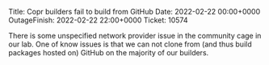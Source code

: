 Title: Copr builders fail to build from GitHub
Date: 2022-02-22 00:00+0000
OutageFinish: 2022-02-22 22:00+0000
Ticket: 10574

There is some unspecified network provider issue in the community cage in our
lab.  One of know issues is that we can not clone from (and thus build packages
hosted on) GitHub on the majority of our builders.
